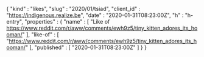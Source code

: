 {
  "kind" : "likes",
  "slug" : "2020/01/tsiad",
  "client_id" : "https://indigenous.realize.be",
  "date" : "2020-01-31T08:23:00Z",
  "h" : "h-entry",
  "properties" : {
    "name" : [ "Like of https://www.reddit.com/r/aww/comments/ewh9z5/tiny_kitten_adores_its_hooman/" ],
    "like-of" : [ "https://www.reddit.com/r/aww/comments/ewh9z5/tiny_kitten_adores_its_hooman/" ],
    "published" : [ "2020-01-31T08:23:00Z" ]
  }
}
